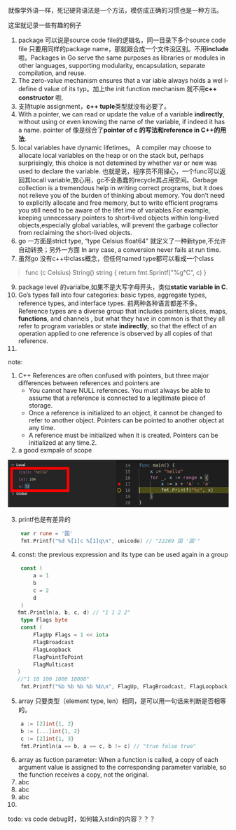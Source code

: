 就像学外语一样，死记硬背语法是一个方法，模仿成正确的习惯也是一种方法。

这里就记录一些有趣的例子

1. package 可以说是source code file的逻辑名，同一目录下多个source code file 只要用同样的package name，那就跟合成一个文件没区别。不用**include**啦。Packages in Go serve the same purposes as libraries or modules in other languages, supporting modularity, encapsulation, separate compilation, and reuse.
2. The zero-value mechanism ensures that a var iable always holds a wel l-define d value of its typ。加上the init function mechanism 就不用**c++ constructor** 啦.
3. 支持tuple assignment，**c++ tuple**类型就没有必要了。
4. With a pointer, we can read or update the value of a variable **indirectly**, without using or even knowing the name of the variable, if indeed it has a name. pointer of 像是综合了**pointer of c 的写法和reference in C++的用法**. 
5. local variables have dynamic lifetimes。 A compiler may choose to allocate local variables on the heap or on the stack but, perhaps surprisingly, this choice is not detemined by whether var or new was used to declare the variable. 也就是说，程序员不用操心，一个func可以返回其locall variable,放心用，gc不会愚蠢的recycle其占用空间。Garbage collection is a tremendous help in writing correct programs, but it does not relieve you of the burden of thinking about memory. You don’t need to explicitly allocate and free memory, but to write efficient programs you still need to be aware of the lifet ime of variables.For example, keeping unnecessary pointers to short-lived objects within long-lived objects,especially global variables, will prevent the garbage collector from reclaiming the short-lived objects.
7. go 一方面是strict type, “type Celsius float64” 就定义了一种新type,不允许自动转换；另外一方面 In any case, a conversion never fails at run time.
8. 虽然go 没有c++中class概念，但任何named type都可以看成一个class
> func (c Celsius) String() string { return fmt.Sprintf("%g°C", c) }
9. package level 的varialbe,如果不是大写字母开头，类似**static variable in C**.
10. Go’s types fall into four categories: basic types, aggregate types, reference types, and interface types. 前两种各种语言都差不多。Reference types are a diverse group that includes pointers,slices, maps, **functions**, and channels , but what they have in common is that they all refer to program variables or state **indirectly**, so that the effect of an operation applied to one reference is observed by all copies of that reference.
11. 







note:

1. C++ References are often confused with pointers, but three major differences between references and pointers are 
   - You cannot have NULL references. You must always be able to assume that a reference is connected to a legitimate piece of storage.
   - Once a reference is initialized to an object, it cannot be changed to refer to another object.  Pointers can be pointed to another object at any time.
   - A reference must be initialized when it is created. Pointers can be initialized at any time.2.
2. a good exmpale of scope

![scop](images/sope.png)

3. printf也是有差异的
```go
	var r rune = '国'
	fmt.Printf("%d %[1]c %[1]q\n", unicode) // "22269 国 '国'"
```   
4. const: the previous expression and its type can be used again in a group
```go
	const (
		a = 1
		b
		c = 2
		d
	)
   fmt.Println(a, b, c, d) // "1 1 2 2"
	type Flags byte
	const (
		FlagUp Flags = 1 << iota
		FlagBroadcast
		FlagLoopback
		FlagPointToPoint
		FlagMulticast
   )
   //"1 10 100 1000 10000"
	fmt.Printf("%b %b %b %b %b\n", FlagUp, FlagBroadcast, FlagLoopback, FlagPointToPoint, FlagMulticast)   
```
5. array 只要类型（element type, len）相同，是可以用一句话来判断是否相等的。 
```go
	a := [2]int{1, 2}
	b := [...]int{1, 2}
	c := [2]int{1, 3}
	fmt.Println(a == b, a == c, b != c) // "true false true"
```
6. array as fuction parameter: When a function is called, a copy of each argument value is assigned to the corresponding parameter variable, so the function receives a copy, not the original. 
7. abc
8. abc
9. abc
10. 
     


todo:
vs code debug时，如何输入stdin的内容？？？



